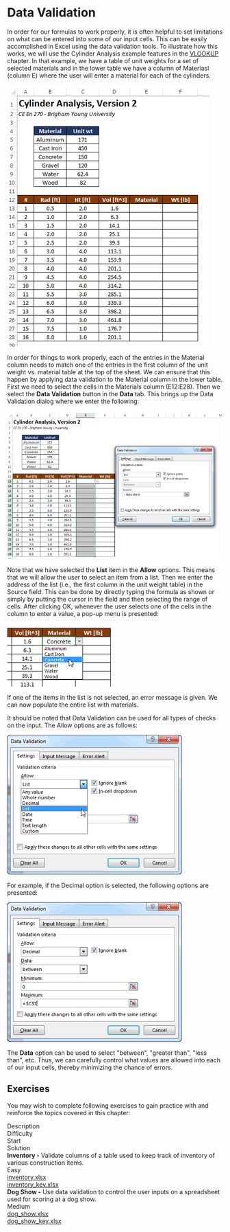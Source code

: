 # Data Validation

In order for our formulas to work properly, it is often helpful to set limitations on what can be entered into some of our input cells. This can be easily accomplished in Excel using the data validation tools. To illustrate how this works, we will use the Cylinder Analysis example features in the [VLOOKUP](https://vbaprimer.readthedocs.io/en/latest/01_excel/02_vlookup/vlookup/) chapter. In that example, we have a table of unit weights for a set of selected materials and in the lower table we have a column of Materiasl (column E) where the user will enter a material for each of the cylinders.

![start.png](../02_vlookup/images/start.png)

In order for things to work properly, each of the entries in the Material column needs to match one of the entries in the first column of the unit weight vs. material table at the top of the sheet. We can ensure that this happen by applying data validation to the Material column in the lower table. First we need to select the cells in the Materials column (E12:E28). Then we select the **Data Validation** button in the **Data** tab. This brings up the Data Validation dialog where we enter the following:

![validation-1.png](images/validation-1.png)

Note that we have selected the **List** item in the **Allow** options. This means that we will allow the user to select an item from a list. Then we enter the address of the list (i.e., the first column in the unit weight table) in the Source field. This can be done by directly typing the formula as shown or simply by putting the cursor in the field and then selecting the range of cells. After clicking OK, whenever the user selects one of the cells in the column to enter a value, a pop-up menu is presented:

![validation-2.png](images/validation-2.png)

If one of the items in the list is not selected, an error message is given. We can now populate the entire list with materials.

It should be noted that Data Validation can be used for all types of checks on the input. The Allow options are as follows:

![validation-3.png](images/validation-3.png)

For example, if the Decimal option is selected, the following options are presented:

![validation-4.png](images/validation-4.png)

The **Data** option can be used to select "between", "greater than", "less than", etc. Thus, we can carefully control what values are allowed into each of our input cells, thereby minimizing the chance of errors.

## Exercises

You may wish to complete following exercises to gain practice with and reinforce the topics covered in this chapter:

<div class="exercise-grid" data-columns="4">
<div class="exercise-header">Description</div>
<div class="exercise-header">Difficulty</div>
<div class="exercise-header">Start</div>
<div class="exercise-header">Solution</div>
<div class="exercise-cell"><strong>Inventory -</strong> Validate columns of a table used to keep track of inventory of various construction items.</div>
<div class="exercise-cell">Easy</div>
<div class="exercise-cell"><a href="files/inventory.xlsx">inventory.xlsx</a></div>
<div class="exercise-cell"><a href="files/inventory_key.xlsx">inventory_key.xlsx</a></div>
<div class="exercise-cell"><strong>Dog Show -</strong> Use data validation to control the user inputs on a spreadsheet used for scoring at a dog show.</div>
<div class="exercise-cell">Medium</div>
<div class="exercise-cell"><a href="files/dog_show.xlsx">dog_show.xlsx</a></div>
<div class="exercise-cell"><a href="files/dog_show_key.xlsx">dog_show_key.xlsx</a></div>
</div>

